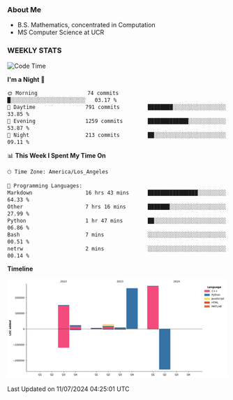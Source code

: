### About Me

- B.S. Mathematics, concentrated in Computation
- MS Computer Science at UCR


### WEEKLY STATS
<!--START_SECTION:waka-->
![Code Time](http://img.shields.io/badge/Code%20Time-267%20hrs%2056%20mins-blue)

**I'm a Night 🦉** 

```text
🌞 Morning                74 commits          █░░░░░░░░░░░░░░░░░░░░░░░░   03.17 % 
🌆 Daytime                791 commits         ████████░░░░░░░░░░░░░░░░░   33.85 % 
🌃 Evening                1259 commits        █████████████░░░░░░░░░░░░   53.87 % 
🌙 Night                  213 commits         ██░░░░░░░░░░░░░░░░░░░░░░░   09.11 % 
```


📊 **This Week I Spent My Time On** 

```text
🕑︎ Time Zone: America/Los_Angeles

💬 Programming Languages: 
Markdown                 16 hrs 43 mins      ████████████████░░░░░░░░░   64.33 % 
Other                    7 hrs 16 mins       ███████░░░░░░░░░░░░░░░░░░   27.99 % 
Python                   1 hr 47 mins        ██░░░░░░░░░░░░░░░░░░░░░░░   06.86 % 
Bash                     7 mins              ░░░░░░░░░░░░░░░░░░░░░░░░░   00.51 % 
netrw                    2 mins              ░░░░░░░░░░░░░░░░░░░░░░░░░   00.14 % 
```

**Timeline**

![Lines of Code chart](https://raw.githubusercontent.com/nickocruzm/nickocruzm/main/assets/bar_graph.png)


 Last Updated on 11/07/2024 04:25:01 UTC
<!--END_SECTION:waka-->
